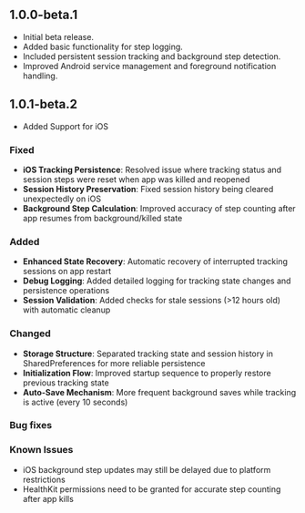 ## 1.0.0-beta.1

- Initial beta release.
- Added basic functionality for step logging.
- Included persistent session tracking and background step detection.
- Improved Android service management and foreground notification handling.

## 1.0.1-beta.2

- Added Support for iOS

### Fixed
- **iOS Tracking Persistence**: Resolved issue where tracking status and session steps were reset when app was killed and reopened
- **Session History Preservation**: Fixed session history being cleared unexpectedly on iOS
- **Background Step Calculation**: Improved accuracy of step counting after app resumes from background/killed state

### Added
- **Enhanced State Recovery**: Automatic recovery of interrupted tracking sessions on app restart
- **Debug Logging**: Added detailed logging for tracking state changes and persistence operations
- **Session Validation**: Added checks for stale sessions (>12 hours old) with automatic cleanup

### Changed
- **Storage Structure**: Separated tracking state and session history in SharedPreferences for more reliable persistence
- **Initialization Flow**: Improved startup sequence to properly restore previous tracking state
- **Auto-Save Mechanism**: More frequent background saves while tracking is active (every 10 seconds)
### Bug fixes
### Known Issues
- iOS background step updates may still be delayed due to platform restrictions
- HealthKit permissions need to be granted for accurate step counting after app kills